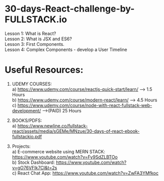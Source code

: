 # 30-days-React-challenge-by-FULLSTACK.io

Lesson 1: What is React?<br>
Lesson 2: What is JSX and ES6?<br>
Lesson 3: First Components.<br>
Lesson 4: Complex Components - develop a User Timeline<br>




# Useful Resources:

1) UDEMY COURSES:<br>
    a) https://www.udemy.com/course/reactjs-quick-start/learn/  --> 1.5 Hours<br>
    b) https://www.udemy.com/course/modern-react/learn/  --> 4.5 Hours<br>
    c) https://www.udemy.com/course/node-with-react-fullstack-web-development/ -->(PAID) 25 Hours<br>

2) BOOKS/PDFS:<br>
    a) https://www.newline.co/fullstack-react/assets/media/sGEMe/MNzue/30-days-of-react-ebook-fullstackio.pdf<br>

3) Projects: <br>
    a) E-commerce website using MERN STACK: https://www.youtube.com/watch?v=Fy9SdZLBTOo<br>
    b) Stock Dashboard: https://www.youtube.com/watch?v=gO76VFIk7CI&t=2s<br>
    c) React Chat App: https://www.youtube.com/watch?v=ZwFA3YMfkoc<br>